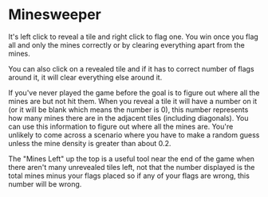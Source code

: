 # Minesweeper

It's left click to reveal a tile and right click to flag one. You win once you flag all and only the mines correctly or by clearing everything apart from the mines.

You can also click on a revealed tile and if it has to correct number of flags around it, it will clear everything else around it.

If you've never played the game before the goal is to figure out where all the mines are but not hit them. When you reveal a tile it will have a number on it (or it will be blank which means the number is 0), this number represents how many mines there are in the adjacent tiles (including diagonals). You can use this information to figure out where all the mines are. You're unlikely to come across a scenario where you have to make a random guess unless the mine density is greater than about 0.2. 

The "Mines Left" up the top is a useful tool near the end of the game when there aren't many unrevealed tiles left, not that the number displayed is the total mines minus your flags placed so if any of your flags are wrong, this number will be wrong.
